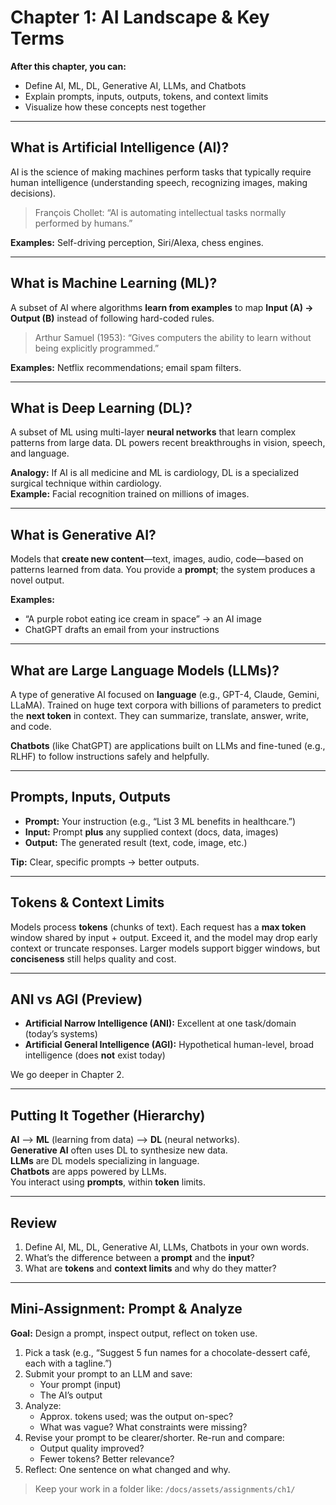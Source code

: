 # Chapter 1: AI Landscape & Key Terms

**After this chapter, you can:**
- Define AI, ML, DL, Generative AI, LLMs, and Chatbots
- Explain prompts, inputs, outputs, tokens, and context limits
- Visualize how these concepts nest together

---

## What is Artificial Intelligence (AI)?
AI is the science of making machines perform tasks that typically require human intelligence (understanding speech, recognizing images, making decisions).
> François Chollet: “AI is automating intellectual tasks normally performed by humans.”

**Examples:** Self-driving perception, Siri/Alexa, chess engines.

---

## What is Machine Learning (ML)?
A subset of AI where algorithms **learn from examples** to map **Input (A) → Output (B)** instead of following hard-coded rules.
> Arthur Samuel (1953): “Gives computers the ability to learn without being explicitly programmed.”

**Examples:** Netflix recommendations; email spam filters.

---

## What is Deep Learning (DL)?
A subset of ML using multi-layer **neural networks** that learn complex patterns from large data. DL powers recent breakthroughs in vision, speech, and language.

**Analogy:** If AI is all medicine and ML is cardiology, DL is a specialized surgical technique within cardiology.  
**Example:** Facial recognition trained on millions of images.

---

## What is Generative AI?
Models that **create new content**—text, images, audio, code—based on patterns learned from data. You provide a **prompt**; the system produces a novel output.

**Examples:**  
- “A purple robot eating ice cream in space” → an AI image  
- ChatGPT drafts an email from your instructions

---

## What are Large Language Models (LLMs)?
A type of generative AI focused on **language** (e.g., GPT-4, Claude, Gemini, LLaMA). Trained on huge text corpora with billions of parameters to predict the **next token** in context. They can summarize, translate, answer, write, and code.

**Chatbots** (like ChatGPT) are applications built on LLMs and fine-tuned (e.g., RLHF) to follow instructions safely and helpfully.

---

## Prompts, Inputs, Outputs
- **Prompt:** Your instruction (e.g., “List 3 ML benefits in healthcare.”)
- **Input:** Prompt **plus** any supplied context (docs, data, images)
- **Output:** The generated result (text, code, image, etc.)

**Tip:** Clear, specific prompts → better outputs.

---

## Tokens & Context Limits
Models process **tokens** (chunks of text). Each request has a **max token** window shared by input + output. Exceed it, and the model may drop early context or truncate responses. Larger models support bigger windows, but **conciseness** still helps quality and cost.

---

## ANI vs AGI (Preview)
- **Artificial Narrow Intelligence (ANI):** Excellent at one task/domain (today’s systems)
- **Artificial General Intelligence (AGI):** Hypothetical human-level, broad intelligence (does **not** exist today)

We go deeper in Chapter 2.

---

## Putting It Together (Hierarchy)
**AI** ⟶ **ML** (learning from data) ⟶ **DL** (neural networks).  
**Generative AI** often uses DL to synthesize new data.  
**LLMs** are DL models specializing in language.  
**Chatbots** are apps powered by LLMs.  
You interact using **prompts**, within **token** limits.

---

## Review
1) Define AI, ML, DL, Generative AI, LLMs, Chatbots in your own words.  
2) What’s the difference between a **prompt** and the **input**?  
3) What are **tokens** and **context limits** and why do they matter?

---

## Mini-Assignment: Prompt & Analyze
**Goal:** Design a prompt, inspect output, reflect on token use.

1. Pick a task (e.g., “Suggest 5 fun names for a chocolate-dessert café, each with a tagline.”)  
2. Submit your prompt to an LLM and save:
   - Your prompt (input)
   - The AI’s output
3. Analyze:
   - Approx. tokens used; was the output on-spec?
   - What was vague? What constraints were missing?
4. Revise your prompt to be clearer/shorter. Re-run and compare:
   - Output quality improved?
   - Fewer tokens? Better relevance?
5. Reflect: One sentence on what changed and why.

> Keep your work in a folder like: `/docs/assets/assignments/ch1/`
